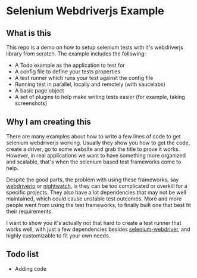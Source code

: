 # Selenium Webdriverjs Example

## What is this
This repo is a demo on how to setup selenium tests with it's webdriverjs library from scratch. The example includes the following:

- A Todo example as the application to test for
- A config file to define your tests properties
- A test runner which runs your test against the config file
- Running test in parallel, locally and remotely (with saucelabs)
- A basic page object
- A set of plugins to help make writing tests easier (for example, taking screenshots)


## Why I am creating this
There are many examples about how to write a few lines of code to get selenium webdriverjs working. Usually they show you how to get the code, create a driver, go to some website and grab the title to prove it works. However, in real applications we want to have something more organized and scalable, that's when the selenium based test frameworks come to help. 

Despite the good parts, the problem with using these frameworks, say [webdriverio](https://github.com/webdriverio/webdriverio) or [nightwatch](https://github.com/nightwatchjs/nightwatch), is they can be too complicated or overkill for a specific projects. They also have a lot dependencies that may not be well maintained, which could cause unstable test outcomes. More and more people went from using the test frameworks, to finally built one that best fit their requirements.

I want to show you it's actually not that hard to create a test runner that works well, with just a few dependencies besides [selenium-webdriver](https://github.com/SeleniumHQ/selenium), and highly customizable to fit your own needs.


## Todo list
- Adding code